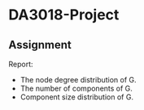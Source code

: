 # DA3018-Project

## Assignment

Report:
- The node degree distribution of G.
- The number of components of G.
- Component size distribution of G.
